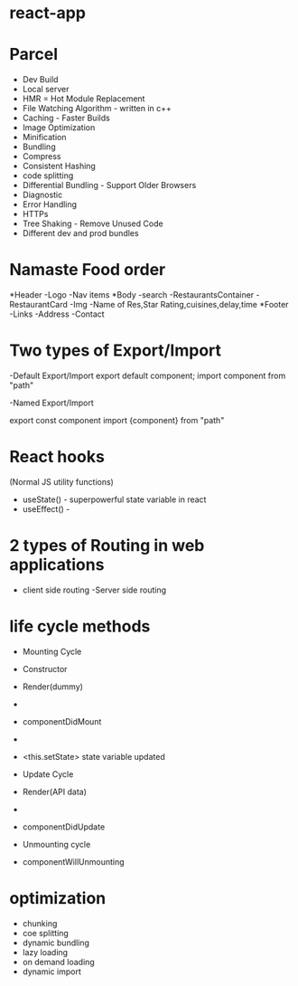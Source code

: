 # react-app

# Parcel

- Dev Build
- Local server
- HMR = Hot Module Replacement
- File Watching Algorithm - written in c++
- Caching - Faster Builds
- Image Optimization
- Minification
- Bundling
- Compress
- Consistent Hashing
- code splitting
- Differential Bundling - Support Older Browsers
- Diagnostic
- Error Handling
- HTTPs
- Tree Shaking - Remove Unused Code
- Different dev and prod bundles


# Namaste Food order

*Header
  -Logo
  -Nav items
*Body
  -search
  -RestaurantsContainer
  -RestaurantCard
  -Img
  -Name of Res,Star Rating,cuisines,delay,time
*Footer
  -Links
  -Address
  -Contact

# Two types of Export/Import

-Default Export/Import
export default component;
import component from "path"


-Named Export/Import

export const component
import {component} from "path"

# React hooks
(Normal JS  utility functions)

- useState() - superpowerful state variable  in react
- useEffect() - 


# 2 types of  Routing in web applications
- client side routing
-Server side routing



# life cycle methods
- Mounting Cycle

 - Constructor
 - Render(dummy)
 - <Html Dummy>
 - componentDidMount
 - <API call>
 - <this.setState> state variable updated

- Update Cycle

 - Render(API data)
 - <HTML (new API data)>
 - componentDidUpdate

- Unmounting cycle
 
 - componentWillUnmounting

# optimization 
- chunking
- coe splitting
- dynamic bundling
- lazy loading
- on demand loading
- dynamic import